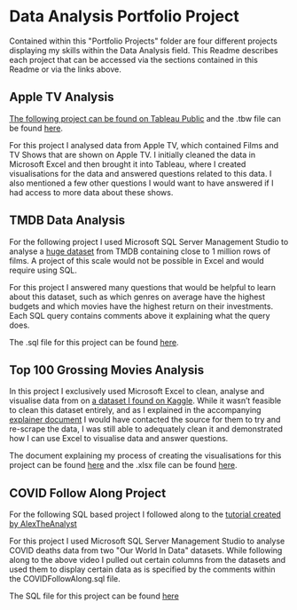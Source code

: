 # **Data Analysis Portfolio Project**
Contained within this "Portfolio Projects" folder are four different projects displaying my skills within the Data Analysis field. This Readme describes each project that can be accessed via the sections contained in this Readme or via the links above.

## Apple TV Analysis
[The following project can be found on Tableau Public](https://public.tableau.com/views/AppleTVDataAnalysis/AppleTVDataAnalysis?:language=en-GB&:sid=&:redirect=auth&:display_count=n&:origin=viz_share_link) and the .tbw file can be found [here](Apple_TV_analysis.twb).

For this project I analysed data from Apple TV, which contained Films and TV Shows that are shown on Apple TV. I initially cleaned the data in Microsoft Excel and then brought it into Tableau, where I created visualisations for the data and answered questions related to this data. I also mentioned a few other questions I would want to have answered if I had access to more data about these shows.

## TMDB Data Analysis
For the following project I used Microsoft SQL Server Management Studio to analyse a [huge dataset](https://www.kaggle.com/datasets/asaniczka/tmdb-movies-dataset-2023-930k-movies/data) from TMDB containing close to 1 million rows of films. A project of this scale would not be possible in Excel and would require using SQL.

For this project I answered many questions that would be helpful to learn about this dataset, such as which genres on average have the highest budgets and which movies have the highest return on their investments. Each SQL query contains comments above it explaining what the query does.

The .sql file for this project can be found [here](TMDB_Data_Analysis.sql).

## Top 100 Grossing Movies Analysis

In this project I exclusively used Microsoft Excel to clean, analyse and visualise data from on [a dataset I found on Kaggle](https://www.kaggle.com/code/sanjeetsinghnaik/grossing-movies-eda-2023). While it wasn’t feasible to clean this dataset entirely, and as I explained in the accompanying [explainer document](Excel_Top_100_Grossing_Films.docx) I would have contacted the source for them to try and re-scrape the data, I was still able to adequately clean it and demonstrated how I can use Excel to visualise data and answer questions.

The document explaining my process of creating the visualisations for this project can be found [here](Excel_Top_100_Grossing_Films.docx) and the .xlsx file can be found [here](Excel_Top_100_Grossing_Films.xlsx).

## COVID Follow Along Project
For the following SQL based project I followed along to the [tutorial created by AlexTheAnalyst](https://www.youtube.com/watch?v=qfyynHBFOsM)

For this project I used Microsoft SQL Server Management Studio to analyse COVID deaths data from two "Our World In Data" datasets. While following along to the above video I pulled out certain columns from the datasets and used them to display certain data as is specified by the comments within the COVIDFollowAlong.sql file.

The SQL file for this project can be found [here](COVIDFollowAlong.sql)
